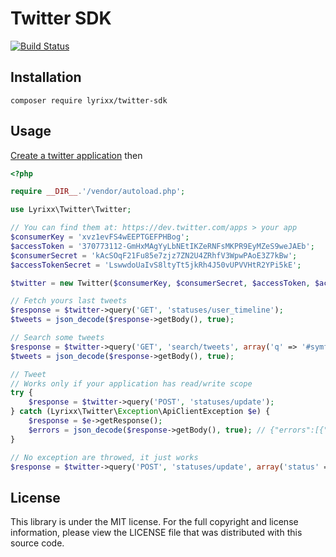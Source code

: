 Twitter SDK
===========

[![Build Status](https://travis-ci.org/lyrixx/twitter-sdk.png?branch=master)](https://travis-ci.org/lyrixx/twitter-sdk)

Installation
------------

    composer require lyrixx/twitter-sdk

Usage
-----

[Create a twitter application](https://dev.twitter.com/apps) then

```php
<?php

require __DIR__.'/vendor/autoload.php';

use Lyrixx\Twitter\Twitter;

// You can find them at: https://dev.twitter.com/apps > your app
$consumerKey = 'xvz1evFS4wEEPTGEFPHBog';
$accessToken = '370773112-GmHxMAgYyLbNEtIKZeRNFsMKPR9EyMZeS9weJAEb';
$consumerSecret = 'kAcSOqF21Fu85e7zjz7ZN2U4ZRhfV3WpwPAoE3Z7kBw';
$accessTokenSecret = 'LswwdoUaIvS8ltyTt5jkRh4J50vUPVVHtR2YPi5kE';

$twitter = new Twitter($consumerKey, $consumerSecret, $accessToken, $accessTokenSecret);

// Fetch yours last tweets
$response = $twitter->query('GET', 'statuses/user_timeline');
$tweets = json_decode($response->getBody(), true);

// Search some tweets
$response = $twitter->query('GET', 'search/tweets', array('q' => '#symfony2'));
$tweets = json_decode($response->getBody(), true);

// Tweet
// Works only if your application has read/write scope
try {
    $response = $twitter->query('POST', 'statuses/update');
} catch (Lyrixx\Twitter\Exception\ApiClientException $e) {
    $response = $e->getResponse();
    $errors = json_decode($response->getBody(), true); // {"errors":[{"code":170,"message":"Missing required parameter: status"}]}
}

// No exception are throwed, it just works
$response = $twitter->query('POST', 'statuses/update', array('status' => 'Playing with twitter API'));
```

License
-------

This library is under the MIT license. For the full copyright and license
information, please view the LICENSE file that was distributed with this source
code.
